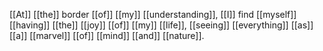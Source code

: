 [[At]] [[the]] border [[of]] [[my]] [[understanding]], [[I]] find [[myself]] [[having]] [[the]] [[joy]] [[of]] [[my]] [[life]], [[seeing]] [[everything]] [[as]] [[a]] [[marvel]] [[of]] [[mind]] [[and]] [[nature]]. 